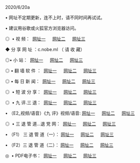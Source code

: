<p>2020/6/20a
<p>• 网址不定期更新，连不上时，请不同时间再试试。
<p>• 建议用谷歌或火狐官方浏览器访问。
<p>◎  • 视 频： 
<a href="http://dcp.shirokuriwaki.com/" target="_blank">网址一</a> 　 
<a href="http://dsp.shirokuriwaki.com/" target="_blank">网址二</a> 　 
<a href="http://dop.shirokuriwaki.com/b.html" target="_blank">网址三</a>
<p>◆ 分 享 网 址 ：c.nobe.ml （ 请 收 藏） </p>

<p>◎•  小 站：  
<a href="http://dcp.shirokuriwaki.com/f.html" target="_blank">网址一</a> 　 
<a href="http://dsp.shirokuriwaki.com/h.html" target="_blank">网址二</a> 　 
<a href="http://dop.shirokuriwaki.com/k/" target="_blank">网址三</a></p><p>

<p>◎  • 翻 墙 软 件 ：  
<a href="http://dcp.shirokuriwaki.com/ff/" target="_blank">网址一</a> 　 
<a href="http://dsp.shirokuriwaki.com/s/read/a1_nd.html" target="_blank">网址二</a> 　 
<a href="http://dop.shirokuriwaki.com/ff/index.html" target="_blank">网址三</a></p>
<p>◎  • 每 日 新 闻：  
<a href="http://dcp.shirokuriwaki.com/day/" target="_blank">网址一</a> 　 
<a href="http://dsp.shirokuriwaki.com/day/" target="_blank">网址二</a> 　 
<a href="http://dop.shirokuriwaki.com/day/index.html" target="_blank">网址三</a></p>
<p>◎   • 短 波 分 享：  
<a href="http://dcp.shirokuriwaki.com/h/" target="_blank">网址一</a> 　 
<a href="http://dsp.shirokuriwaki.com/h/" target="_blank">网址二</a> 　 
<a href="http://dop.shirokuriwaki.com/h/index.html" target="_blank">网址三</a></p>
<p>◎   • 九 评.三 退：  
<a href="http://dcp.shirokuriwaki.com/t/" target="_blank">网址一</a> 　 
<a href="http://dsp.shirokuriwaki.com/v2/index.html" target="_blank">网址二</a> 　 
<a href="http://dop.shirokuriwaki.com/tt/index.html" target="_blank">网址三</a> 　</p>
<p>  • （E2_视频/语音）《九 评》视频/语音: 
<a href="http://dcp.shirokuriwaki.com/7738.html" target="_blank">网址一</a> 　 
<a href="http://dsp.shirokuriwaki.com/7614.html" target="_blank">网址二</a> 　 
<a href="http://dop.shirokuriwaki.com/7633.html" target="_blank">网址三</a></p>
<p>◎   • 三 退 管 道...退 党 网：  
<a href="http://dcp.shirokuriwaki.com/go/td1.html" target="_blank">网址一</a> 　 
<a href="http://dsp.shirokuriwaki.com/go/td2.html" target="_blank">网址二</a> 　 
<a href="http://dop.shirokuriwaki.com/go/td3.html" target="_blank">网址三</a></p>
<p>  • （F1） 三 退 管 道（一）： 
<a href="http://dcp.shirokuriwaki.com/dd/" target="_blank">网址一</a> 　 
<a href="http://dsp.shirokuriwaki.com/s/read/a1_tdx.html" target="_blank">网址二</a> 　 
<a href="http://dop.shirokuriwaki.com/dd/" target="_blank">网址三</a></p>
<p>  • （F2）三 退 管 道（二）： 
<a href="http://dsp.shirokuriwaki.com/d/" target="_blank">网址一</a> 　 
<a href="http://dcp.shirokuriwaki.com/d/index.html" target="_blank">网址二</a> 　 
<a href="http://dop.shirokuriwaki.com/d/" target="_blank">网址三</a></p>
<p>◎   • PDF电子书：  
<a href="http://dcp.shirokuriwaki.com/p/" target="_blank">网址一</a> 　 
<a href="http://dsp.shirokuriwaki.com/p/index.html" target="_blank">网址二</a> 　 
<a href="http://dop.shirokuriwaki.com/p/" target="_blank">网址三</a></p>
